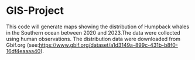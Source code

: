 # GIS-Project
This code will generate maps showing the distribution of Humpback whales in the Southern ocean between 2020 and 2023.The data were collected using human observations. The distribution data were downloaded from Gbif.org (see:https://www.gbif.org/dataset/a1d3149a-899c-431b-b8f0-16df4eaaaa40).
